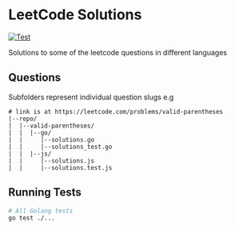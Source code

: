 # LeetCode Solutions

[![Test](https://github.com/deven96/leetcode-algorithm-solutions/actions/workflows/test.yml/badge.svg)](https://github.com/deven96/leetcode-algorithm-solutions/actions/workflows/test.yml)

Solutions to some of the leetcode questions in different languages

## Questions

Subfolders represent individual question slugs e.g

```
# link is at https://leetcode.com/problems/valid-parentheses
|--repo/
|  |--valid-parentheses/
|  |  |--go/
|  |     |--solutions.go
|  |     |--solutions_test.go
|  |  |--js/
|  |     |--solutions.js
|  |     |--solutions.test.js
```

## Running Tests

```bash
# All Golang tests
go test ./...
```
